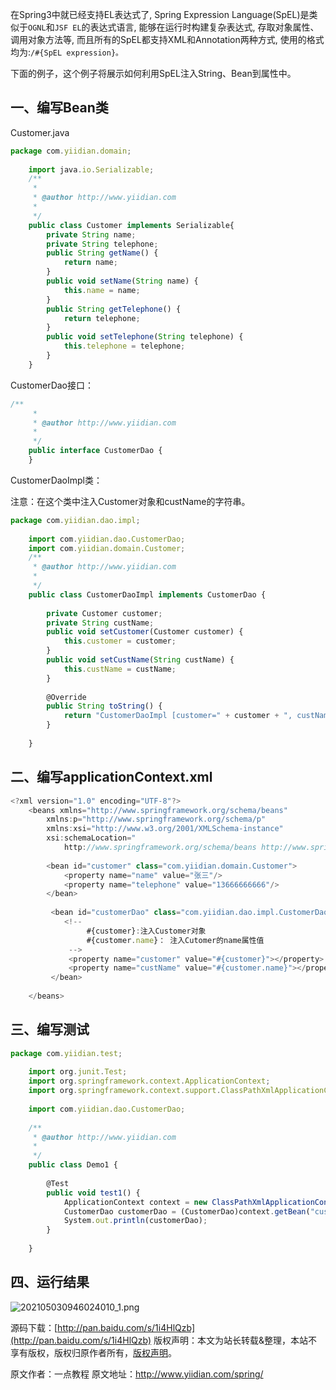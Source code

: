 


在Spring3中就已经支持EL表达式了, Spring Expression Language(SpEL)是类似于`OGNL`和`JSF EL`的表达式语言, 能够在运行时构建复杂表达式, 存取对象属性、调用对象方法等, 而且所有的SpEL都支持XML和Annotation两种方式, 使用的格式均为:`/#{SpEL expression}。`

下面的例子，这个例子将展示如何利用SpEL注入String、Bean到属性中。

## **一、编写Bean类**

Customer.java

```js 
package com.yiidian.domain;
    
    import java.io.Serializable;
    /**
     * 
     * @author http://www.yiidian.com
     *
     */
    public class Customer implements Serializable{
    	private String name;
    	private String telephone;
    	public String getName() {
    		return name;
    	}
    	public void setName(String name) {
    		this.name = name;
    	}
    	public String getTelephone() {
    		return telephone;
    	}
    	public void setTelephone(String telephone) {
    		this.telephone = telephone;
    	}
    }
```

CustomerDao接口：


```js 
/**
     * 
     * @author http://www.yiidian.com
     *
     */
    public interface CustomerDao {
    }
```

CustomerDaoImpl类：

注意：在这个类中注入Customer对象和custName的字符串。

```js 
package com.yiidian.dao.impl;
    
    import com.yiidian.dao.CustomerDao;
    import com.yiidian.domain.Customer;
    /**
     * @author http://www.yiidian.com
     *
     */
    public class CustomerDaoImpl implements CustomerDao {
    	
    	private Customer customer;
    	private String custName;
    	public void setCustomer(Customer customer) {
    		this.customer = customer;
    	}
    	public void setCustName(String custName) {
    		this.custName = custName;
    	}
    
    	@Override
    	public String toString() {
    		return "CustomerDaoImpl [customer=" + customer + ", custName=" + custName + "]";
    	}
    	
    }
```

## **二、编写applicationContext.xml**


```js 
<?xml version="1.0" encoding="UTF-8"?>
    <beans xmlns="http://www.springframework.org/schema/beans"
    	xmlns:p="http://www.springframework.org/schema/p"
        xmlns:xsi="http://www.w3.org/2001/XMLSchema-instance"
        xsi:schemaLocation="
            http://www.springframework.org/schema/beans http://www.springframework.org/schema/beans/spring-beans.xsd">
    
    	<bean id="customer" class="com.yiidian.domain.Customer">
    		<property name="name" value="张三"/>
    		<property name="telephone" value="13666666666"/>
    	</bean>
    
    	 <bean id="customerDao" class="com.yiidian.dao.impl.CustomerDaoImpl">
    	 	<!--
    	 		 #{customer}:注入Customer对象
    	 		 #{customer.name}： 注入Cutomer的name属性值
    	 	 -->
    	 	 <property name="customer" value="#{customer}"></property>
    	 	 <property name="custName" value="#{customer.name}"></property>
    	 </bean>
        
    </beans>
```

## **三、编写测试**


```js 
package com.yiidian.test;
    
    import org.junit.Test;
    import org.springframework.context.ApplicationContext;
    import org.springframework.context.support.ClassPathXmlApplicationContext;
    
    import com.yiidian.dao.CustomerDao;
    
    /**
     * @author http://www.yiidian.com
     * 
     */
    public class Demo1 {
    
    	@Test
    	public void test1() {
    		ApplicationContext context = new ClassPathXmlApplicationContext("applicationContext.xml");
    		CustomerDao customerDao = (CustomerDao)context.getBean("customerDao");
    		System.out.println(customerDao);
    	}
    
    }
```

## **四、运行结果**

![202105030946024010_1.png](https://gitee.com/hezhiyuan007/java-study/raw/master/images/Spring/1b80e656-5e68-4dbb-bca7-6dd243dff5bd.png)

源码下载：[http://pan.baidu.com/s/1i4HlQzb](http://pan.baidu.com/s/1i4HlQzb)
版权声明：本文为站长转载&整理，本站不享有版权，版权归原作者所有，[版权声明](https://gitee.com/hezhiyuan007/java-notes/raw/master/disclaimer.md)。




原文作者：一点教程 原文地址：http://www.yiidian.com/spring/